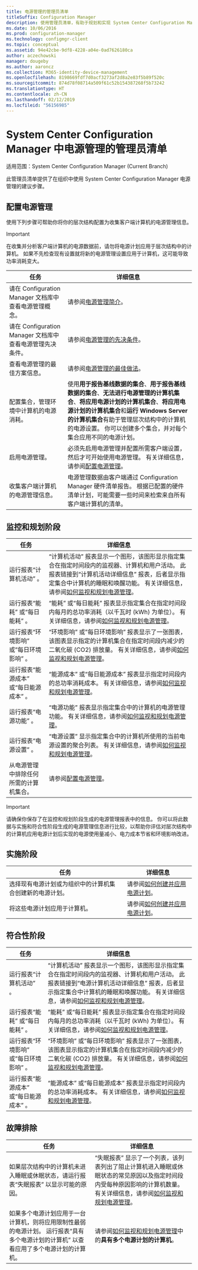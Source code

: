 ```yaml
---
title: 电源管理的管理员清单
titleSuffix: Configuration Manager
description: 使用管理员清单，有助于规划和实现 System Center Configuration Manager 中的电源管理。
ms.date: 10/06/2016
ms.prod: configuration-manager
ms.technology: configmgr-client
ms.topic: conceptual
ms.assetid: 94e42cbe-9df8-4228-a04e-0ad7626180ca
author: aczechowski
manager: dougeby
ms.author: aaroncz
ms.collection: M365-identity-device-management
ms.openlocfilehash: 8198669fdf7d0acf3273af2d8a2e83f5b89f520c
ms.sourcegitcommit: 874d78f08714a509f61c52b154387268f5b73242
ms.translationtype: HT
ms.contentlocale: zh-CN
ms.lasthandoff: 02/12/2019
ms.locfileid: "56156985"
---
```

# <a name="administrator-checklist-for-power-management-in-system-center-configuration-manager"></a>System Center Configuration Manager 中电源管理的管理员清单

适用范围：System Center Configuration Manager (Current Branch)

此管理员清单提供了在组织中使用 System Center Configuration Manager 电源管理的建议步骤。  

## <a name="configuring-power-management"></a>配置电源管理  
 使用下列步骤可帮助你将你的层次结构配置为收集客户端计算机的电源管理信息。  

> [!IMPORTANT]  
>  在收集并分析客户端计算机的电源数据前，请勿将电源计划应用于层次结构中的计算机。 如果不先检查现有设置就将新的电源管理设置应用于计算机，这可能导致功率消耗变大。  

|任务|详细信息|  
|----------|-------------|  
|请在 Configuration Manager 文档库中查看电源管理概念。|请参阅[电源管理简介](introduction-to-power-management.md)。|  
|请在 Configuration Manager 文档库中查看电源管理先决条件。|请参阅[电源管理的先决条件](prerequisites-for-power-management.md)。|  
|查看电源管理的最佳方案信息。|请参阅[电源管理的最佳做法](best-practices-for-power-management.md)。|  
|配置集合，管理环境中计算机的电源消耗。|使用**用于报告基线数据的集合**、**用于报告基线数据的集合**、**无法进行电源管理的计算机集合**、**将应用电源计划的计算机集合**、**将应用电源计划的计算机集合**和**运行 Windows Server 的计算机集合**有助于管理层次结构中的计算机的电源设置。 你可以创建多个集合，并对每个集合应用不同的电源计划。|  
|启用电源管理。|必须先启用电源管理并配置所需客户端设置，然后才可开始使用电源管理。 有关详细信息，请参阅[配置电源管理](configuring-power-management.md)。|  
|收集客户端计算机的电源管理信息。|电源管理数据由客户端通过 Configuration Manager 硬件清单报告。 根据已配置的硬件清单计划，可能需要一些时间来检索来自所有客户端计算机的清单。|  

## <a name="monitoring-and-planning-phase"></a>监控和规划阶段  

|任务|详细信息|  
|----------|-------------|  
|运行报表“计算机活动” 。|“计算机活动”  报表显示一个图形，该图形显示指定集合在指定时间段内的监视器、计算机和用户活动。 此报表链接到“计算机活动详细信息”  报表，后者显示指定集合中计算机的睡眠和唤醒功能。 有关详细信息，请参阅[如何监视和规划电源管理](monitor-and-plan-for-power-management.md)。|  
|运行报表“能耗”  或“每日能耗” 。|“能耗”  或“每日能耗”  报表显示指定集合在指定时间段内每月的总功率消耗（以千瓦时 (kWh) 为单位）。 有关详细信息，请参阅[如何监视和规划电源管理](monitor-and-plan-for-power-management.md)。|  
|运行报表“环境影响”  或”每日环境影响”  。|“环境影响”  或”每日环境影响”  报表显示了一张图表，该图表显示指定的计算机集合在指定时间段内减少的二氧化碳 (CO2) 排放量。 有关详细信息，请参阅[如何监视和规划电源管理](monitor-and-plan-for-power-management.md)。|  
|运行报表“能源成本”  或“每日能源成本” 。|“能源成本”  或“每日能源成本”  报表显示指定时间段内的总功率消耗成本。 有关详细信息，请参阅[如何监视和规划电源管理](monitor-and-plan-for-power-management.md)。|  
|运行报表“电源功能” 。|“电源功能”  报表显示指定集合中的计算机的电源管理功能。 有关详细信息，请参阅[如何监视和规划电源管理](monitor-and-plan-for-power-management.md)。|  
|运行报表“电源设置” 。|“电源设置”  显示指定集合中的计算机所使用的当前电源设置的聚合列表。 有关详细信息，请参阅[如何监视和规划电源管理](monitor-and-plan-for-power-management.md)。|  
|从电源管理中排除任何所需的计算机集合。|请参阅[配置电源管理](configuring-power-management.md)。|  

> [!IMPORTANT]  
>  请确保你保存了在监控和规划阶段生成的电源管理报表中的信息。 你可以将此数据与实施和符合性阶段生成的电源管理信息进行比较，以帮助你评估对层次结构中的计算机应用电源计划后实现的电源使用量减小、电力成本节省和环境影响改进。  

## <a name="enforcement-phase"></a>实施阶段  

|任务|详细信息|  
|----------|-------------|  
|选择现有电源计划或为组织中的计算机集合创建新的电源计划。|请参阅[如何创建并应用电源计划](create-and-apply-power-plans.md)。|  
|将这些电源计划应用于计算机。|请参阅[如何创建并应用电源计划](create-and-apply-power-plans.md)。|  

## <a name="compliance-phase"></a>符合性阶段  

|任务|详细信息|  
|----------|-------------|  
|运行报表“计算机活动” 。|“计算机活动”  报表显示一个图形，该图形显示指定集合在指定时间段内的监视器、计算机和用户活动。 此报表链接到“电源计算机活动详细信息”  报表，后者显示指定集合中计算机的睡眠和唤醒功能。 有关详细信息，请参阅[如何监视和规划电源管理](monitor-and-plan-for-power-management.md)。|  
|运行报表“能耗”  或“每日能耗” 。|“能耗”  或“每日能耗”  报表显示指定集合在指定时间段内每月的总功率消耗（以千瓦时 (kWh) 为单位）。 有关详细信息，请参阅[如何监视和规划电源管理](monitor-and-plan-for-power-management.md)。|  
|运行报表“环境影响”  或”每日环境影响” 。|“环境影响”  或”每日环境影响”  报表显示了一张图表，该图表显示指定的计算机集合在指定时间段内减少的二氧化碳 (CO2) 排放量。 有关详细信息，请参阅[如何监视和规划电源管理](monitor-and-plan-for-power-management.md)。|  
|运行报表“能源成本”  或“每日能源成本” 。|“能源成本”  或“每日能源成本”  报表显示指定时间段内的总功率消耗成本。 有关详细信息，请参阅[如何监视和规划电源管理](monitor-and-plan-for-power-management.md)。|  

## <a name="troubleshooting"></a>故障排除  

|任务|详细信息|  
|----------|-------------|  
|如果层次结构中的计算机未进入睡眠或休眠状态，请运行报表“失眠报表”  以显示可能的原因。|“失眠报表”  显示了一个列表，该列表列出了阻止计算机进入睡眠或休眠状态的常见原因以及指定时间段内受每种原因影响的计算机数量。 有关详细信息，请参阅[如何监视和规划电源管理](monitor-and-plan-for-power-management.md)。|  
|如果多个电源计划应用于一台计算机，则将应用限制性最弱的电源计划。 运行报表“具有多个电源计划的计算机”  以查看应用了多个电源计划的计算机。|请参阅[如何监视和规划电源管理](monitor-and-plan-for-power-management.md)中的**具有多个电源计划的计算机**。|  
